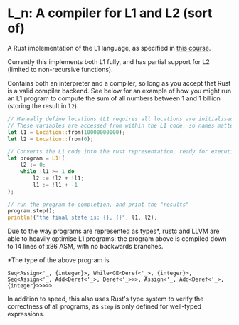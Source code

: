 # L_n: A compiler for L1 and L2 (sort of)

A Rust implementation of the L1 language, as specified in 
[this course](https://www.cl.cam.ac.uk/teaching/2021/Semantics/).
 
Currently this implements both L1 fully, and has partial support for L2 (limited to non-recursive functions).

Contains both an interpreter and a compiler, so long as you accept that Rust is a valid compiler backend.
See below for an example of how you might run an L1 program to compute the sum of all numbers
between 1 and 1 billion (storing the result in `l2`).

```rust
// Manually define locations (L1 requires all locations are initialised before execution)
// These variables are accessed from within the L1 code, so names matter.
let l1 = Location::from(10000000000);
let l2 = Location::from(0);

// Converts the L1 code into the rust representation, ready for execution.  
let program = L1!(
    l2 := 0;
    while !l1 >= 1 do
        l2 := !l2 + !l1;
        l1 := !l1 + -1
);

// run the program to completion, and print the "results"
program.step();
println!("the final state is: {}, {}", l1, l2);
``` 

Due to the way programs are represented as types*, rustc and LLVM are able to heavily optimise L1 programs: 
the program above is compiled down to 14 lines of x86 ASM, with no backwards branches.

\*The type of the above program is
```
Seq<Assign<'_, {integer}>, While<GE<Deref<'_>, {integer}>, Seq<Assign<'_, Add<Deref<'_>, Deref<'_>>>, Assign<'_, Add<Deref<'_>, {integer}>>>>>
```
In addition to speed, this also uses Rust's type system to verify the correctness of all programs, as `step` is only
defined for well-typed expressions.